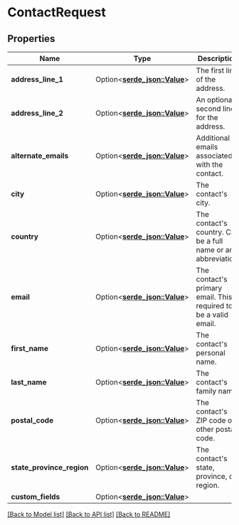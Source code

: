 # ContactRequest

## Properties

Name | Type | Description | Notes
------------ | ------------- | ------------- | -------------
**address_line_1** | Option<[**serde_json::Value**](.md)> | The first line of the address. | [optional]
**address_line_2** | Option<[**serde_json::Value**](.md)> | An optional second line for the address. | [optional]
**alternate_emails** | Option<[**serde_json::Value**](.md)> | Additional emails associated with the contact. | [optional]
**city** | Option<[**serde_json::Value**](.md)> | The contact's city. | [optional]
**country** | Option<[**serde_json::Value**](.md)> | The contact's country. Can be a full name or an abbreviation. | [optional]
**email** | Option<[**serde_json::Value**](.md)> | The contact's primary email. This is required to be a valid email. | 
**first_name** | Option<[**serde_json::Value**](.md)> | The contact's personal name. | [optional]
**last_name** | Option<[**serde_json::Value**](.md)> | The contact's family name. | [optional]
**postal_code** | Option<[**serde_json::Value**](.md)> | The contact's ZIP code or other postal code. | [optional]
**state_province_region** | Option<[**serde_json::Value**](.md)> | The contact's state, province, or region. | [optional]
**custom_fields** | Option<[**serde_json::Value**](.md)> |  | [optional]

[[Back to Model list]](../README.md#documentation-for-models) [[Back to API list]](../README.md#documentation-for-api-endpoints) [[Back to README]](../README.md)


